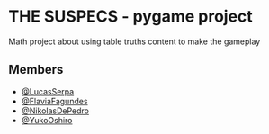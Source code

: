 # THE SUSPECS - pygame project

 Math project about using table truths content to make the gameplay

## Members

- [@LucasSerpa](https://www.github.com/Garudaakuma)
- [@FlaviaFagundes](https://github.com/flaviacfagundes)
- [@NikolasDePedro](https://www.github.com/Nikolas2606)
- [@YukoOshiro](https://github.com/MatheuzinY)
